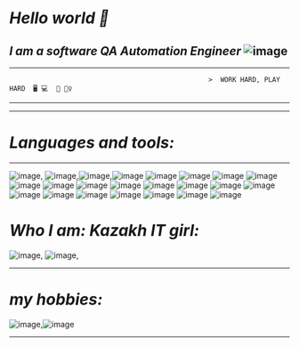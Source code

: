 
 # _Hello world 🥀_
 ## ___I am a software QA Automation Engineer___ ![image](https://user-images.githubusercontent.com/126094114/225113559-ac0d132f-97bc-4611-af86-07ccdb298fd9.png)

- - -
                                                      >  WORK HARD, PLAY HARD  🖥️ 💻  💃 👯‍♀️ 
_ _ _




_ _ _
# ___Languages and tools:___
- - - - 
![image](https://user-images.githubusercontent.com/126094114/225099875-f6edff79-0fed-42da-ada6-252058df52cb.png), ![image](https://user-images.githubusercontent.com/126094114/225099956-a97ed947-8936-42db-963b-6597ae1d8527.png),![image](https://user-images.githubusercontent.com/126094114/225100032-9124ac85-3ada-4bfd-811b-baf7140e27b0.png),![image](https://user-images.githubusercontent.com/126094114/225100104-c4cd7f55-6f1a-4317-88b4-0cbf42a9299d.png)
![image](https://user-images.githubusercontent.com/126094114/225100154-0331b5cf-bfc9-4dad-b5a7-0340ccb7a3d0.png)
![image](https://user-images.githubusercontent.com/126094114/225100216-04e032a3-d0c4-47c9-94f3-2298ef8cf7a6.png)
![image](https://user-images.githubusercontent.com/126094114/225100240-475af83f-35a4-42ee-a085-52bdb0580c35.png)
![image](https://user-images.githubusercontent.com/126094114/225100281-64eaf81a-d718-4ef6-9c75-bdab7a0c8619.png)
![image](https://user-images.githubusercontent.com/126094114/225100336-02df19aa-0933-43dd-bb6a-93181af88d95.png)
![image](https://user-images.githubusercontent.com/126094114/225100371-f31539af-099a-45cd-81e3-9034b43b35c3.png)
![image](https://user-images.githubusercontent.com/126094114/225100426-829d4bf1-2cdc-42d4-ada1-41d010fde7b2.png)
![image](https://user-images.githubusercontent.com/126094114/225100465-d27b4ffb-dc32-4bf8-98c1-a8390af398b2.png)
![image](https://user-images.githubusercontent.com/126094114/225100493-48cc217a-d82f-4de3-9bc5-cf257aa9df82.png)
![image](https://user-images.githubusercontent.com/126094114/225100527-7a1dcea8-5931-440d-99db-77e3dc3973ca.png)
![image](https://user-images.githubusercontent.com/126094114/225100582-c38e4e97-7ff9-4644-af86-1e3548b132c3.png)
![image](https://user-images.githubusercontent.com/126094114/225100611-c087a13e-deee-49e6-ab58-34263a1fff19.png)
![image](https://user-images.githubusercontent.com/126094114/225100686-eb4547a6-cd58-486c-b24c-53768d5341d9.png)
![image](https://user-images.githubusercontent.com/126094114/225100727-5920f969-c879-40ff-8c18-cede20728304.png)
![image](https://user-images.githubusercontent.com/126094114/225100779-db800391-1e78-445f-887b-5737c4d22880.png)
![image](https://user-images.githubusercontent.com/126094114/225100807-791285d9-073f-4e2c-b722-3bf5d81bc2fa.png)
![image](https://user-images.githubusercontent.com/126094114/225100847-813afc59-42d0-49aa-a7f2-b3f427c142d4.png)
![image](https://user-images.githubusercontent.com/126094114/225100891-ad442aad-ba91-4633-b6a1-b6858c732014.png)
![image](https://user-images.githubusercontent.com/126094114/225100928-d0858dc1-347d-4f20-a031-76b012cf2355.png)







# ___Who I am: Kazakh IT girl:___ 


![image](https://user-images.githubusercontent.com/126094114/225097864-7172f497-fe16-40ad-8efd-29dcd13e7bb8.png),  ![image](https://user-images.githubusercontent.com/126094114/225097333-17c23cd2-8a30-439a-a8f3-782e09592f06.png),





---

# ___my hobbies:___ 

   ![image](https://user-images.githubusercontent.com/126094114/225108869-341b9519-b757-442e-a1b6-bda1ea0ee6b2.png),![image](https://user-images.githubusercontent.com/126094114/225110725-ac7a1d56-a2f1-48c9-8cb7-c7859714d9a8.png)



---

